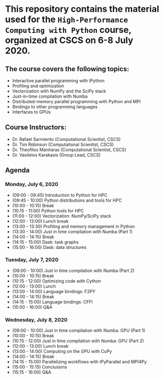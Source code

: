 # This repository contains the material used for the `High-Performance Computing with Python` course, organized at CSCS on 6-8 July 2020.

## The course covers the following topics:
- Interactive parallel programming with IPython
- Profiling and optimization
- Vectorization with NumPy and the SciPy stack
- Just-in-time compilation with Numba
- Distributed-memory parallel programming with Python and MPI
- Bindings to other programming languages
- Interfaces to GPUs

## Course Instructors:
- Dr. Rafael Sarmiento (Computational Scientist, CSCS)
- Dr. Tim Robinson (Computational Scientist, CSCS)
- Dr. Theofilos Manitaras (Computational Scientist, CSCS)
- Dr. Vasileios Karakasis (Group Lead, CSCS)

## Agenda
### Monday, July 6, 2020
* (09:00 - 09:45) Introduction to Python for HPC
* (09:45 - 10:00) Python distributions and tools for HPC
* (10:00 - 10:15) Break
* (10:15 - 11:00) Python tools for HPC
* (11:00 - 12:00) Vectorization: NumPy/SciPy stack
* (12:00 - 13:00) Lunch break
* (13:00 - 13:30) Profiling and memory management in Python
* (13:30 - 14:00) Just in time compilation with Numba (Part 1)
* (14:00 - 14:15) Break
* (14:15 - 15:00) Dask: task graphs
* (15:00 - 16:00) Dask: data structures

### Tuesday, July 7, 2020
* (09:00 - 10:00) Just in time compilation with Numba (Part 2)
* (10:00 - 10:15) Break
* (10:15 - 12:00) Optimizing code with Cython
* (12:00 - 13:00) Lunch
* (13:00 - 14:00) Language bindings: F2PY
* (14:00 - 14:15) Break
* (14:15 - 15:00) Language bindings: CFFI
* (15:00 - 16:00) Q&A

### Wednesday, July 8, 2020
* (09:00 - 10:00) Just in time compilation with Numba: GPU (Part 1)
* (10:00 - 10:15) Break
* (10:15 - 12:00) Just in time compilation with Numba: GPU (Part 2)
* (12:00 - 13:00) Lunch break
* (13:00 - 14:00) Computing on the GPU with CuPy
* (14:00 - 14:15) Break
* (14:15 - 15:00) Parallelizing workflows with IPyParallel and MPI4Py
* (15:00 - 15:15) Conclusions
* (15:15 - 16:00) Q&A
